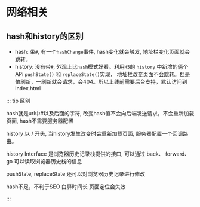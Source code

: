 # 网络相关

## hash和history的区别

+ hash: 带`#`, 有一个`hashChange`事件, hash变化就会触发, 地址栏变化页面就会跳转。
+ history: 没有带`#`, 外观上比`hash`模式好看。利用`H5`的 `history` 中新增的俩个APi `pushState()` 和 `replaceState()`实现，
地址栏改变页面不会跳转。但是怕刷新，一刷新就会请求，会404。所以上线前需要后台支持，默认访问到 index.html

::: tip 区别

hash就是url中#以及后面的字符, 改变hash值不会向后端发送请求，不会重新加载页面, hash不需要服务器配置

history 以 / 开头, 当history发生改变时会重新加载页面, 服务器配置一个回调路由。

history Interface 是浏览器历史记录栈提供的接口, 可以通过 back、 forward、 go 可以读取浏览器历史栈的信息

pushState, replaceState 还可以对浏览器历史记录进行修改

hash不足，不利于SEO 白屏时间长 页面定位会失效

:::